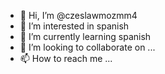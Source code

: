 - 👋 Hi, I’m @czeslawmozmm4
- 👀 I’m interested in spanish
- 🌱 I’m currently learning spanish
- 💞️ I’m looking to collaborate on ...
- 📫 How to reach me ...

<!---
czeslawmozmm4/czeslawmozmm4 is a ✨ special ✨ repository because its `README.md` (this file) appears on your GitHub profile.
You can click the Preview link to take a look at your changes.
--->
